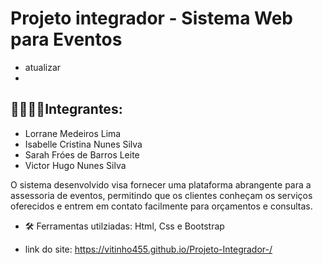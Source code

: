 # Projeto integrador - Sistema Web para Eventos 
- atualizar
- 
## 👦🏽👩🏽Integrantes:

- Lorrane Medeiros Lima
- Isabelle Cristina Nunes Silva
- Sarah Fróes de Barros Leite
- Victor Hugo Nunes Silva
  
O sistema desenvolvido visa fornecer uma plataforma abrangente para a assessoria de eventos, permitindo que os clientes conheçam os serviços oferecidos e entrem em contato facilmente para orçamentos e consultas.

- 🛠️ Ferramentas utilziadas: Html, Css e Bootstrap

- link do site: https://vitinho455.github.io/Projeto-Integrador-/ 
